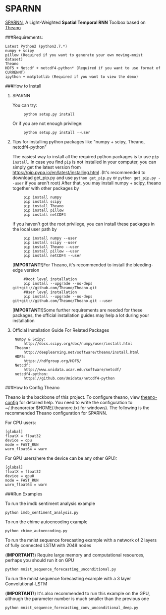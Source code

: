 SPARNN
=======================================================================

[SPARNN](https://github.com/sxjscience/SPARNN), A Light-Weighted **Spatial Temporal RNN** Toolbox based on [Theano](http://deeplearning.net/software/theano/install.html)


###Requirements:

    Latest Python2 (python2.7.*)
    numpy + scipy
    pillow (Required if you want to generate your own moving-mnist dataset)
    Theano
    HDF5 + Netcdf + netcdf4-python* (Required if you want to use format of CURRENNT)
    ipython + matplotlib (Required if you want to view the demo)

###How to Install

1. SPARNN
   
   You can try:
   
            python setup.py install
   Or if you are not enough privilege:
   
            python setup.py install --user

2. Tips for installing python packages like "numpy + scipy, Theano, netcdf4-python"

   The easiest way to install all the required python packages is to use `pip install`.
   In case you find `pip` is not installed in your computer, you can simply get the latest version from https://pip.pypa.io/en/latest/installing.html .(It's recommended to download get_pip.py and use `python get_pip.py` or `python get_pip.py --user` if you aren't root)
   After that, you may install numpy + scipy, theano together with other packages by
   
            pip install numpy
            pip install scipy
            pip install Theano
            pip install pillow
            pip install netCDF4
    
   If you haven't got the root privilege, you can install these packages in the local user path by
            
            pip install numpy --user
            pip install scipy --user
            pip install Theano --user
            pip install pillow --user
            pip install netCDF4 --user
            
   [**IMPORTANT!**]For Theano, it's recommended to install the bleeding-edge version
   
            #Root level installation
            pip install --upgrade --no-deps git+git://github.com/Theano/Theano.git
            #User level installation        
            pip install --upgrade --no-deps git+git://github.com/Theano/Theano.git --user
   
    
   [**IMPORTANT!**]Some further requirements are needed for these packages, the official installation guides may help a lot during your installation

3. Official Installation Guide For Related Packages
        
        Numpy & Scipy:
            http://docs.scipy.org/doc/numpy/user/install.html
        Theano:
            http://deeplearning.net/software/theano/install.html
        HDF5:
            https://hdfgroup.org/HDF5/
        Netcdf:
            http://www.unidata.ucar.edu/software/netcdf/
        netcdf4-python:
            https://github.com/Unidata/netcdf4-python

###How to Config Theano

Theano is the backbone of this project. To configure theano, view [theano-config](http://deeplearning.net/software/theano/library/config.html) for detailed help. You need to write the configuration to ~/.theanorc(or $HOME/.theanorc.txt for windows). The following is the recommended Theano configuration for SPARNN.

For CPU users:

    [global]
    floatX = float32
    device = cpu
    mode = FAST_RUN
    warn_float64 = warn

For GPU users(here the device can be any other GPU):

    [global]
    floatX = float32
    device = gpu0
    mode = FAST_RUN
    warn_float64 = warn

###Run Examples

To run the imdb sentiment analysis example

    python imdb_sentiment_analysis.py
    
To run the chime autoencoding example

    python chime_autoencoding.py

To run the mnist sequence forecasting example with a network of 2 layers of fully connected LSTM with 2048 nodes

(**IMPORTANT!**) Require large memory and computational resources, perhaps you should run it on GPU

    python mnist_sequence_forecasting_unconditional.py
      
To run the mnist sequence forecasting example with a 3 layer Convolutional-LSTM

(**IMPORTANT!**) It's also recommended to run this example on the GPU, although the parameter number is much smaller than the previous one

    python mnist_sequence_forecasting_conv_unconditional_deep.py
